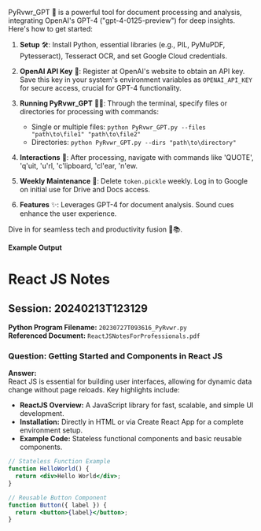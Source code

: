 PyRvwr_GPT 🌟 is a powerful tool for document processing and analysis, integrating OpenAI's GPT-4 ("gpt-4-0125-preview") for deep insights. Here's how to get started:

1. **Setup** 🛠️: Install Python, essential libraries (e.g., PIL, PyMuPDF, Pytesseract), Tesseract OCR, and set Google Cloud credentials.

2. **OpenAI API Key** 🔑: Register at OpenAI's website to obtain an API key. Save this key in your system's environment variables as `OPENAI_API_KEY` for secure access, crucial for GPT-4 functionality.

3. **Running PyRvwr_GPT** 🏃‍♂️: Through the terminal, specify files or directories for processing with commands:
   - Single or multiple files: `python PyRvwr_GPT.py --files "path\to\file1" "path\to\file2"`
   - Directories: `python PyRvwr_GPT.py --dirs "path\to\directory"`

4. **Interactions** 💬: After processing, navigate with commands like 'QUOTE', 'q'uit, 'u'rl, 'c'lipboard, 'cl'ear, 'n'ew.

5. **Weekly Maintenance** 🔄: Delete `token.pickle` weekly. Log in to Google on initial use for Drive and Docs access.

6. **Features** ✨: Leverages GPT-4 for document analysis. Sound cues enhance the user experience.

Dive in for seamless tech and productivity fusion 🚀📚.

**Example Output**
# React JS Notes

## Session: 20240213T123129
**Python Program Filename:** `20230727T093616_PyRvwr.py`  
**Referenced Document:** `ReactJSNotesForProfessionals.pdf`

### Question: Getting Started and Components in React JS

**Answer:**  
React JS is essential for building user interfaces, allowing for dynamic data change without page reloads. Key highlights include:
- **ReactJS Overview:** A JavaScript library for fast, scalable, and simple UI development.
- **Installation:** Directly in HTML or via Create React App for a complete environment setup.
- **Example Code:** Stateless functional components and basic reusable components.

```jsx
// Stateless Function Example
function HelloWorld() {
  return <div>Hello World</div>;
}

// Reusable Button Component
function Button({ label }) {
  return <button>{label}</button>;
}
